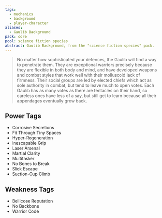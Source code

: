 ```yaml
---
tags:
  - mechanics
  - background
  - player-character
aliases:
  - Gaulib Background
pack: core
pool: science fiction species
abstract: Gaulib Background, from the "science fiction species" pack.
---
```

> No matter how sophisticated your defences, the Gaulib will find a way to penetrate them. They are exceptional warriors precisely because they are flexible in both body and mind, and have developed weapons and combat styles that work well with their molluscoid lack of firmness. Their social groups are led by elected chiefs which act as sole authority in combat, but tend to leave much to open votes. Each Gaulib has as many votes as there are tentacles on their hand, so careless ones have less of a say, but still get to learn because all their appendages eventually grow back. 

## Power Tags
- Corrosive Secretions
- Fit Through Tiny Spaces
- Hyper-Regeneration
- Inescapable Grip
- Laser Arsenal
- Martial Clarity
- Multitasker
- No Bones to Break
- Slick Escape
- Suction-Cup Climb

## Weakness Tags
- Bellicose Reputation
- No Backbone
- Warrior Code

